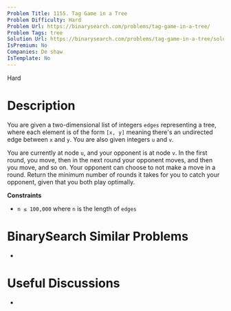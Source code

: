 ```yaml
---
Problem Title: 1155. Tag Game in a Tree
Problem Difficulty: Hard
Problem Url: https://binarysearch.com/problems/tag-game-in-a-tree/
Problem Tags: tree
Solution Url: https://binarysearch.com/problems/tag-game-in-a-tree/solutions/
IsPremium: No
Companies: De shaw
IsTemplate: No
---
```


<span style="color: ;">Hard</span>

# Description

You are given a two-dimensional list of integers `edges` representing a tree, where each element is of the form `[x, y]` meaning there's an undirected edge between `x` and `y`. You are also given integers `u` and `v`.

You are currently at node `u`, and your opponent is at node `v`. In the first round, you move, then in the next round your opponent moves, and then you move, and so on. Your opponent can choose to not make a move in a round. Return the minimum number of rounds it takes for you to catch your opponent, given that you both play optimally.

**Constraints**
- `n ≤ 100,000` where `n` is the length of `edges`

# BinarySearch Similar Problems

- []()

# Useful Discussions

- []()
